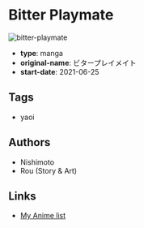 # Bitter Playmate

![bitter-playmate](https://cdn.myanimelist.net/images/manga/2/247309.jpg)

-   **type**: manga
-   **original-name**: ビタープレイメイト
-   **start-date**: 2021-06-25

## Tags

-   yaoi

## Authors

-   Nishimoto
-   Rou (Story & Art)

## Links

-   [My Anime list](https://myanimelist.net/manga/138128/Bitter_Playmate)
